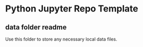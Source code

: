 # Python Jupyter Repo Template

## data folder readme

Use this folder to store any necessary local data files.
